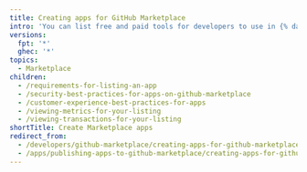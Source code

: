 ```yaml
---
title: Creating apps for GitHub Marketplace
intro: 'You can list free and paid tools for developers to use in {% data variables.product.prodname_marketplace %}.'
versions:
  fpt: '*'
  ghec: '*'
topics:
  - Marketplace
children:
  - /requirements-for-listing-an-app
  - /security-best-practices-for-apps-on-github-marketplace
  - /customer-experience-best-practices-for-apps
  - /viewing-metrics-for-your-listing
  - /viewing-transactions-for-your-listing
shortTitle: Create Marketplace apps
redirect_from:
  - /developers/github-marketplace/creating-apps-for-github-marketplace
  - /apps/publishing-apps-to-github-marketplace/creating-apps-for-github-marketplace
---
```


